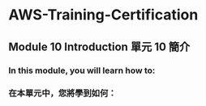 # AWS-Training-Certification
## Module 10 Introduction 單元 10 簡介

### In this module, you will learn how to: 
### 在本單元中，您將學到如何：
```bash

```